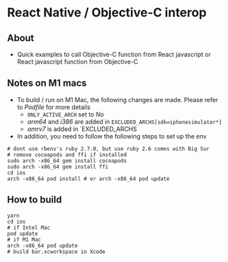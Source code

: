 # React Native / Objective-C interop

## About

* Quick examples to call Objective-C function from React javascript or React javascript function from Objective-C

## Notes on M1 macs

* To build / run on M1 Mac, the following changes are made. Please refer to _Podfile_ for more details
	* `ONLY_ACTIVE_ARCH` set to *No*
	* _arm64_ and _i386_ are added in `EXCLUDED_ARCHS[sdk=iphonesimulator*]`
	* _amrv7_ is added in `EXCLUDED_ARCHS
* In addition, you need to follow the following steps to set up the env

```
# dont use rbenv's ruby 2.7.0, but use ruby 2.6 comes with Big Sur
# remove cocoapods and ffi if installed
sudo arch -x86_64 gem install cocoapods
sudo arch -x86_64 gem install ffi
cd ios
arch -x86_64 pod install # or arch -x86_64 pod update
```
## How to build

```shj
yarn
cd ios
# if Intel Mac
pod update
# if M1 Mac
arch -x86_64 pod update
# build bar.xcworkspace in Xcode
```
